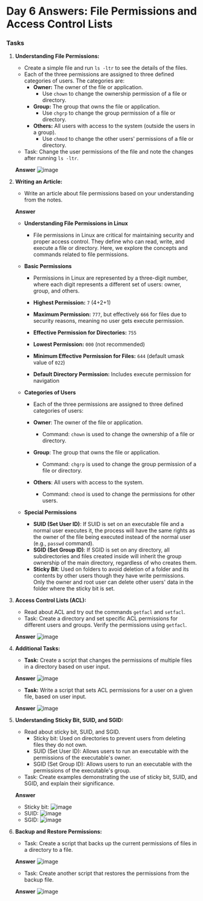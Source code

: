 # Day 6 Answers: File Permissions and Access Control Lists

### Tasks

1. **Understanding File Permissions:**
   - Create a simple file and run `ls -ltr` to see the details of the files.
   - Each of the three permissions are assigned to three defined categories of users. The categories are:
     - **Owner:** The owner of the file or application.
       - Use `chown` to change the ownership permission of a file or directory.
     - **Group:** The group that owns the file or application.
       - Use `chgrp` to change the group permission of a file or directory.
     - **Others:** All users with access to the system (outside the users in a group).
       - Use `chmod` to change the other users' permissions of a file or directory.
   - Task: Change the user permissions of the file and note the changes after running `ls -ltr`.

   **Answer**
   ![image](https://github.com/Bhavin213/90DaysOfDevOps/blob/master/2024/day06/image/task1.png)

2. **Writing an Article:**
   - Write an article about file permissions based on your understanding from the notes.

   **Answer**

      - **Understanding File Permissions in Linux**
        - File permissions in Linux are critical for maintaining security and proper access control. They define who can read, write, and execute a file or directory. Here, we explore the concepts and commands related to file permissions.

      - **Basic Permissions**
        - Permissions in Linux are represented by a three-digit number, where each digit represents a different set of users: owner, group, and others.

        - **Highest Permission:** `7` (4+2+1)
        - **Maximum Permission:** `777`, but effectively `666` for files due to security reasons, meaning no user gets execute permission.
        - **Effective Permission for Directories:** `755`
        - **Lowest Permission:** `000` (not recommended)
        - **Minimum Effective Permission for Files:** `644` (default umask value of `022`)
        - **Default Directory Permission:** Includes execute permission for navigation

      - **Categories of Users**
        - Each of the three permissions are assigned to three defined categories of users:

        - **Owner**: The owner of the file or application.
          - Command: `chown` is used to change the ownership of a file or directory.
        - **Group**: The group that owns the file or application.
          - Command: `chgrp` is used to change the group permission of a file or directory.
        - **Others**: All users with access to the system.
          - Command: `chmod` is used to change the permissions for other users.

      - **Special Permissions**        
        - **SUID (Set User ID)**: If SUID is set on an executable file and a normal user executes it, the process will have the same rights as the owner of the file being executed instead of the normal user (e.g., `passwd` command).
        - **SGID (Set Group ID)**: If SGID is set on any directory, all subdirectories and files created inside will inherit the group ownership of the main directory, regardless of who creates them.
        - **Sticky Bit**: Used on folders to avoid deletion of a folder and its contents by other users though they have write permissions. Only the owner and root user can delete other users' data in the folder where the sticky bit is set.

3. **Access Control Lists (ACL):**
   - Read about ACL and try out the commands `getfacl` and `setfacl`.
   - Task: Create a directory and set specific ACL permissions for different users and groups. Verify the permissions using `getfacl`.

   **Answer**
   ![image](https://github.com/Bhavin213/90DaysOfDevOps/blob/master/2024/day06/image/task3.png)

4. **Additional Tasks:**
   - **Task:** Create a script that changes the permissions of multiple files in a directory based on user input.

   **Answer**
   ![image](https://github.com/Bhavin213/90DaysOfDevOps/blob/master/2024/day06/image/task4.png)

   - **Task:** Write a script that sets ACL permissions for a user on a given file, based on user input.

   **Answer**
   ![image](https://github.com/Bhavin213/90DaysOfDevOps/blob/master/2024/day06/image/task4-1.png)

5. **Understanding Sticky Bit, SUID, and SGID:**
   - Read about sticky bit, SUID, and SGID.
     - Sticky bit: Used on directories to prevent users from deleting files they do not own.
     - SUID (Set User ID): Allows users to run an executable with the permissions of the executable's owner.
     - SGID (Set Group ID): Allows users to run an executable with the permissions of the executable's group.
   - Task: Create examples demonstrating the use of sticky bit, SUID, and SGID, and explain their significance.

   **Answer**
     - Sticky bit:
   ![image](https://github.com/Bhavin213/90DaysOfDevOps/blob/master/2024/day06/image/task5.png)
     - SUID:
   ![image](https://github.com/Bhavin213/90DaysOfDevOps/blob/master/2024/day06/image/task5-1.png)
     - SGID:
   ![image](https://github.com/Bhavin213/90DaysOfDevOps/blob/master/2024/day06/image/task5-2.png)

6. **Backup and Restore Permissions:**
   - Task: Create a script that backs up the current permissions of files in a directory to a file.

   **Answer**
   ![image](https://github.com/Bhavin213/90DaysOfDevOps/blob/master/2024/day06/image/task6.png)

   - Task: Create another script that restores the permissions from the backup file.

   **Answer**
   ![image](https://github.com/Bhavin213/90DaysOfDevOps/blob/master/2024/day06/image/task6-1.png)
